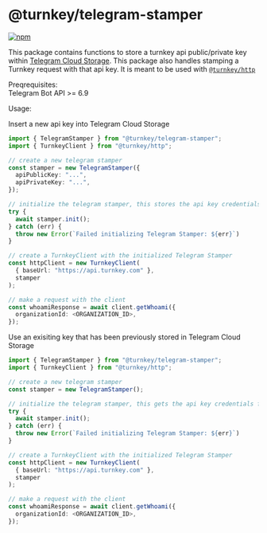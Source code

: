 # @turnkey/telegram-stamper

[![npm](https://img.shields.io/npm/v/@turnkey/telegram-stamper?color=%234C48FF)](https://www.npmjs.com/package/@turnkey/telegram-stamper)

This package contains functions to store a turnkey api public/private key within [Telegram Cloud Storage](https://core.telegram.org/bots/webapps#cloudstorage). This package also handles stamping a Turnkey request with that api key. It is meant to be used with [`@turnkey/http`](https://www.npmjs.com/package/@turnkey/http)

Preqrequisites: \
Telegram Bot API >= 6.9

Usage:

Insert a new api key into Telegram Cloud Storage

```ts
import { TelegramStamper } from "@turnkey/telegram-stamper";
import { TurnkeyClient } from "@turnkey/http";

// create a new telegram stamper
const stamper = new TelegramStamper({
  apiPublicKey: "...",
  apiPrivateKey: "...",
});

// initialize the telegram stamper, this stores the api key credentials in Telegram Cloud Storage for the first time
try {
  await stamper.init();
} catch (err) {
  throw new Error(`Failed initializing Telegram Stamper: ${err}`)
}

// create a TurnkeyClient with the initialized Telegram Stamper
const httpClient = new TurnkeyClient(
  { baseUrl: "https://api.turnkey.com" },
  stamper
);

// make a request with the client
const whoamiResponse = await client.getWhoami({
  organizationId: <ORGANIZATION_ID>,
});
```

Use an exisiting key that has been previously stored in Telegram Cloud Storage

```ts
import { TelegramStamper } from "@turnkey/telegram-stamper";
import { TurnkeyClient } from "@turnkey/http";

// create a new telegram stamper
const stamper = new TelegramStamper();

// initialize the telegram stamper, this gets the api key credentials from Telegram Cloud Storage
try {
  await stamper.init();
} catch (err) {
  throw new Error(`Failed initializing Telegram Stamper: ${err}`)
}

// create a TurnkeyClient with the initialized Telegram Stamper
const httpClient = new TurnkeyClient(
  { baseUrl: "https://api.turnkey.com" },
  stamper
);

// make a request with the client
const whoamiResponse = await client.getWhoami({
  organizationId: <ORGANIZATION_ID>,
});
```
